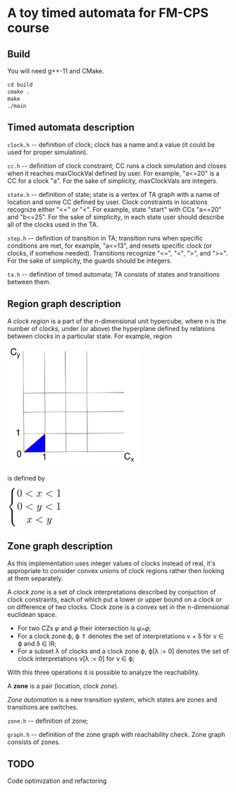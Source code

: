 # A toy timed automata for FM-CPS course
## Build
You will need g++-11 and CMake.

```
cd build
cmake .
make
./main
```
## Timed automata description

``clock.h`` -- definition of clock; clock has a name and a value (it could be used for proper simulation).

``cc.h`` -- definition of clock constraint; CC runs a clock simulation and closes when it reaches maxClockVal defined by user. For example, "a<=20" is a CC for a clock "a". For the sake of simplicity, maxClockVals are integers.

``state.h`` -- definition of state; state is a vertex of TA graph with a name of location and some CC defined by user. Clock constraints in locations recognize either "<=" or "<". For example, state "start" with CCs "a<=20" and "b<=25". For the sake of simplicity, in each state user should describe all of the clocks used in the TA.

``step.h`` -- definition of transition in TA; transition runs when specific conditions are met, for example, "a<=13", and resets specific clock (or clocks, if somehow needed). Transitions recognize "<=", "<", ">", and ">=". For the sake of simplicity, the guards should be integers.

``ta.h`` -- definition of timed automata; TA consists of states and transitions between them. 

## Region graph description

A *clock region* is a part of the n-dimensional unit hypercube, where n is the number of clocks, under (or above) the hyperplane defined by relations between clocks in a particular state. For example, region

<img src="img/graph1.svg" alt="graph1" width="300"/>

is defined by 

<img src="img/eq1.svg" alt="eq1" width="120"/>



## Zone graph description

As this implementation uses integer values of clocks instead of real, it's appropriate to consider convex unions of clock regions rather then looking at them separately.

A *clock zone* is a set of clock interpretations described by conjuction of clock constraints, each of which put a lower or upper bound on a clock or on difference of two clocks. Clock zone is a convex set in the n-dimensional euclidean space.

* For two CZs 𝜓 and 𝜑 their intersection is 𝜓∧𝜑;
* For a clock zone ϕ, ϕ ⇑ denotes the set of interpretations ν + δ for ν ∈ ϕ
and δ ∈ IR;
* For a subset λ of clocks and a clock zone ϕ, ϕ[λ := 0] denotes the set of
clock interpretations ν[λ := 0] for ν ∈ ϕ;

With this three operations it is possible to analyze the reachability.

A **zone** is a pair (location, *clock zone*). 

*Zone automation* is a new transition system, which states are zones and transitions are switches.

``zone.h`` -- definition of zone;

``graph.h`` -- definition of the zone graph with reachability check. Zone graph consists of zones.


## TODO
Code optimization and refactoring
 
 